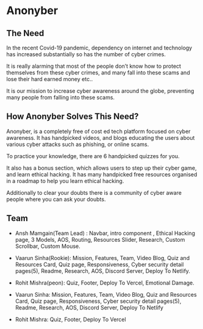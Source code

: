 # Anonyber

## The Need

In the recent Covid-19 pandemic, dependency on internet and technology has increased 
substantially so has the number of cyber crimes.

It is really alarming that most of the people don’t know how to protect themselves 
from these cyber crimes, and many fall into these scams and lose their hard earned money etc..

It is our mission to increase cyber awareness around the globe, 
preventing many people from falling into these scams.

## How Anonyber Solves This Need?

Anonyber, is a completely free of cost ed tech platform focused on cyber awareness. It has handpicked videos, and blogs educating the users about various cyber attacks such as phishing, or online scams.

To practice your knowledge, there are 6 handpicked quizzes for you.

It also has a bonus section, which allows users to step up their cyber game, and learn ethical hacking. It has many handpicked free resources organised in a roadmap to help you learn ethical hacking.

Additionally to clear your doubts there is a community of cyber aware people where you can ask your doubts.

## Team

- Ansh Mamgain(Team Lead) : Navbar, intro component , Ethical Hacking page, 3 Models, AOS, Routing, Resources Slider, Research, Custom Scrollbar, Custom Mouse.

- Vaarun Sinha(Rookie): Mission, Features, Team, Video  Blog, Quiz and Resources Card, Quiz page, Responsiveness, Cyber security detail pages(5), Readme, Research, AOS, Discord Server, Deploy To Netlify.

- Rohit Mishra(peon): Quiz, Footer, Deploy To Vercel, Emotional Damage.
- Vaarun Sinha: Mission, Features, Team, Video  Blog, Quiz and Resources Card, Quiz page, Responsiveness, Cyber security detail pages(5), Readme, Research, AOS, Discord Server, Deploy To Netlify

- Rohit Mishra: Quiz, Footer, Deploy To Vercel
